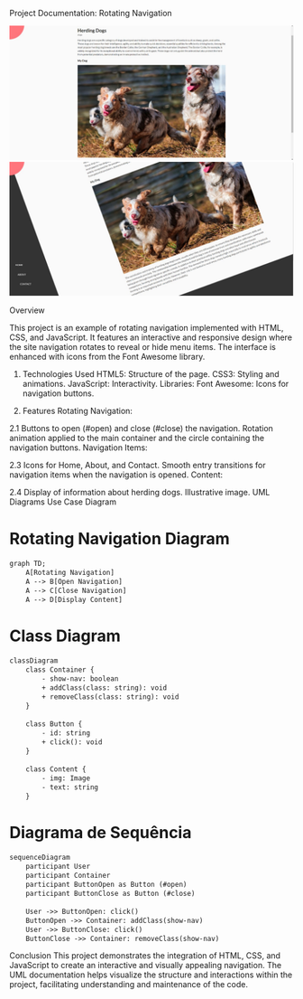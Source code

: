 Project Documentation: Rotating Navigation

<img src = "img/dogs2.jpg">
<img src = "img/dogs3.jpg">

Overview

This project is an example of rotating navigation implemented with HTML, CSS, and JavaScript. 
It features an interactive and responsive design where the site navigation rotates to reveal or hide menu items. 
The interface is enhanced with icons from the Font Awesome library.

1. Technologies Used
HTML5: Structure of the page.
CSS3: Styling and animations.
JavaScript: Interactivity.
Libraries:
Font Awesome: Icons for navigation buttons.

2. Features
Rotating Navigation:

2.1 Buttons to open (#open) and close (#close) the navigation.
Rotation animation applied to the main container and the circle containing the navigation buttons.
Navigation Items:

2.3 Icons for Home, About, and Contact.
Smooth entry transitions for navigation items when the navigation is opened.
Content:

2.4 Display of information about herding dogs.
Illustrative image.
UML Diagrams
Use Case Diagram

# Rotating Navigation Diagram

```mermaid
graph TD;
    A[Rotating Navigation]
    A --> B[Open Navigation]
    A --> C[Close Navigation]
    A --> D[Display Content]
```

# Class Diagram

```mermaid
classDiagram
    class Container {
        - show-nav: boolean
        + addClass(class: string): void
        + removeClass(class: string): void
    }

    class Button {
        - id: string
        + click(): void
    }

    class Content {
        - img: Image
        - text: string
    }
```


# Diagrama de Sequência

```mermaid
sequenceDiagram
    participant User
    participant Container
    participant ButtonOpen as Button (#open)
    participant ButtonClose as Button (#close)

    User ->> ButtonOpen: click()
    ButtonOpen ->> Container: addClass(show-nav)
    User ->> ButtonClose: click()
    ButtonClose ->> Container: removeClass(show-nav)
```



Conclusion
This project demonstrates the integration of HTML, CSS, and JavaScript to create an interactive and visually appealing navigation.
 The UML documentation helps visualize the structure and interactions within the project,
 facilitating understanding and maintenance of the code.
